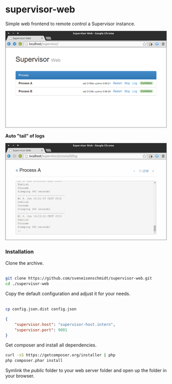 supervisor-web
===============

Simple web frontend to remote control a Supervisor instance.

![Index](/doc/index.png?raw=true "Index")


**Auto "tail" of logs**

![Log file viewer](/doc/process_log.gif?raw=true "Log file viewer")


### Installation

Clone the archive. 
```bash

git clone https://github.com/sveneisenschmidt/supervisor-web.git
cd ./supervisor-web
```

Copy the default configuration and adjust it for your needs.
```bash

cp config.json.dist config.json
```
```json
{
    "supervisor.host": "supervisor-host.intern",
    "supervisor.port": 9001
}
```

Get composer and install all dependencies.
```bash
curl -sS https://getcomposer.org/installer | php
php composer.phar install
```

Symlink the *public* folder to your web server folder and open up the folder in your browser.

